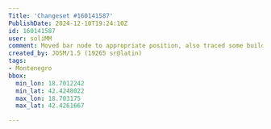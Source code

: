 ```yaml
---
Title: 'Changeset #160141587'
PublishDate: 2024-12-10T19:24:10Z
id: 160141587
user: soliMM
comment: Moved bar node to appropriate position, also traced some buildings in Montenegro
created_by: JOSM/1.5 (19265 sr@latin)
tags:
- Montenegro
bbox:
  min_lon: 18.7012242
  min_lat: 42.4248022
  max_lon: 18.703175
  max_lat: 42.4261667

---
```

